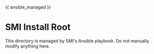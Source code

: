 {{ ansible_managed }}

# SMI Install Root

This directory is managed by SMI's Ansible playbook. Do not manually modify
anything here.
